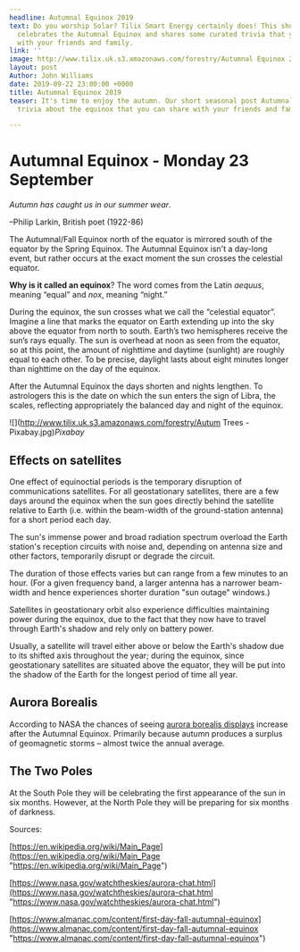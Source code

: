 ```yaml
---
headline: Autumnal Equinox 2019
text: Do you worship Solar? Tilix Smart Energy certainly does! This short blog post
  celebrates the Autumnal Equinox and shares some curated trivia that you can share
  with your friends and family.
link: ''
image: http://www.tilix.uk.s3.amazonaws.com/forestry/Autumnal Equinox 2019 - final.png
layout: post
Author: John Williams
date: 2019-09-22 23:00:00 +0000
title: Autumnal Equinox 2019
teaser: It's time to enjoy the autumn. Our short seasonal post Autumnal Equinox 2019 contains curated
  trivia about the equinox that you can share with your friends and family...

---
```

# Autumnal Equinox - Monday 23 September

_Autumn has caught us in our summer wear_.

–Philip Larkin, British poet (1922-86)

The Autumnal/Fall Equinox north of the equator is mirrored south of the equator by the Spring Equinox. The Autumnal Equinox isn't a day-long event, but rather occurs at the exact moment the sun crosses the celestial equator.

**Why is it called an equinox**? The word comes from the Latin _aequus_, meaning “equal” and _nox_, meaning “night.”

During the equinox, the sun crosses what we call the “celestial equator”. Imagine a line that marks the equator on Earth extending up into the sky above the equator from north to south. Earth’s two hemispheres receive the sun’s rays equally. The sun is overhead at noon as seen from the equator, so at this point, the amount of nighttime and daytime (sunlight) are roughly equal to each other. To be precise, daylight lasts about eight minutes longer than nighttime on the day of the equinox.

After the Autumnal Equinox the days shorten and nights lengthen. To astrologers this is the date on which the sun enters the sign of Libra, the scales, reflecting appropriately the balanced day and night of the equinox.

![](http://www.tilix.uk.s3.amazonaws.com/forestry/Autum Trees - Pixabay.jpg)_Pixabay_

## Effects on satellites

One effect of equinoctial periods is the temporary disruption of communications satellites. For all geostationary satellites, there are a few days around the equinox when the sun goes directly behind the satellite relative to Earth (i.e. within the beam-width of the ground-station antenna) for a short period each day.

The sun's immense power and broad radiation spectrum overload the Earth station's reception circuits with noise and, depending on antenna size and other factors, temporarily disrupt or degrade the circuit.

The duration of those effects varies but can range from a few minutes to an hour. (For a given frequency band, a larger antenna has a narrower beam-width and hence experiences shorter duration "sun outage" windows.)

Satellites in geostationary orbit also experience difficulties maintaining power during the equinox, due to the fact that they now have to travel through Earth's shadow and rely only on battery power.

Usually, a satellite will travel either above or below the Earth's shadow due to its shifted axis throughout the year; during the equinox, since geostationary satellites are situated above the equator, they will be put into the shadow of the Earth for the longest period of time all year.

## Aurora Borealis

According to NASA the chances of seeing [aurora borealis displays](https://www.nasa.gov/watchtheskies/aurora-chat.html) increase after the Autumnal Equinox. Primarily because autumn produces a surplus of geomagnetic storms – almost twice the annual average.

## The Two Poles

At the South Pole they will be celebrating the first appearance of the sun in six months. However, at the North Pole they will be preparing for six months of darkness.

Sources:

[https://en.wikipedia.org/wiki/Main_Page](https://en.wikipedia.org/wiki/Main_Page "https://en.wikipedia.org/wiki/Main_Page")

[https://www.nasa.gov/watchtheskies/aurora-chat.html](https://www.nasa.gov/watchtheskies/aurora-chat.html "https://www.nasa.gov/watchtheskies/aurora-chat.html")

[https://www.almanac.com/content/first-day-fall-autumnal-equinox](https://www.almanac.com/content/first-day-fall-autumnal-equinox "https://www.almanac.com/content/first-day-fall-autumnal-equinox")
